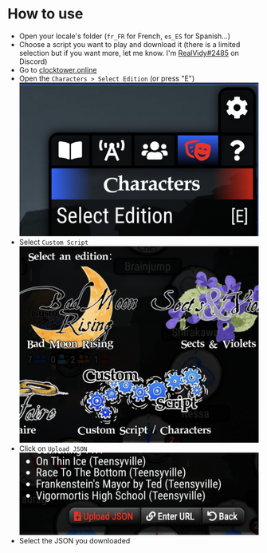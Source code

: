 # How to use

- Open your locale's folder (`fr_FR` for French, `es_ES` for Spanish...)
- Choose a script you want to play and download it (there is a limited selection but if you want more, let me know. I'm [RealVidy#2485](https://discordapp.com/users/668940363196792849) on Discord)
- Go to [clocktower.online](https://clocktower.online)
- Open the `Characters > Select Edition` (or press "E") ![](../images/script_menu.png)
- Select `Custom Script` ![](../images/modal_custom_script.png)
- Click on `Upload JSON` ![](../images/upload_json_button.png)
- Select the JSON you downloaded
